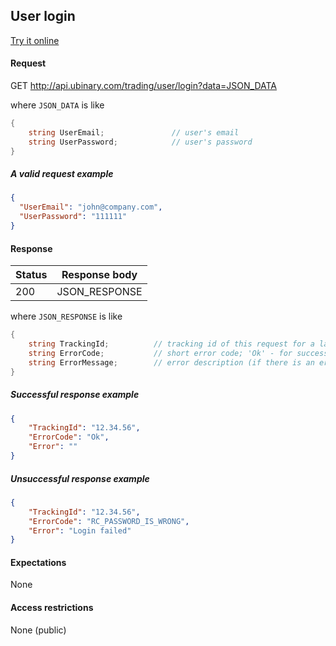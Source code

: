 ## User login

[Try it online](http://api.ubinary.com/nunit/page/bots.html)


#### Request

GET http://api.ubinary.com/trading/user/login?data=JSON_DATA

where `JSON_DATA` is like

```C#
{
    string UserEmail;               // user's email
    string UserPassword;            // user's password
}
```

##### A valid request example

```json
{
  "UserEmail": "john@company.com",
  "UserPassword": "111111"
}
```


#### Response

Status | Response body
-------|--------------
200    | JSON_RESPONSE

where `JSON_RESPONSE` is like

```C#
{
    string TrackingId;          // tracking id of this request for a later troubleshooting
    string ErrorCode;           // short error code; 'Ok' - for successful request
    string ErrorMessage;        // error description (if there is an error)
}
```

##### Successful response example

```json
{
    "TrackingId": "12.34.56",
    "ErrorCode": "Ok",
    "Error": ""
}
```


##### Unsuccessful response example

```json
{
    "TrackingId": "12.34.56",
    "ErrorCode": "RC_PASSWORD_IS_WRONG",
    "Error": "Login failed"
}
```


#### Expectations

None

#### Access restrictions

None (public)
